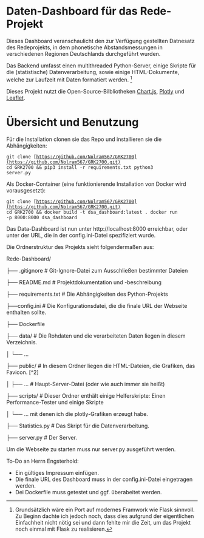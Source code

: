# Daten-Dashboard für das Rede-Projekt

Dieses Dashboard veranschaulicht den zur Verfügung gestellten Datnesatz des Redeprojekts, in dem phonetische Abstandsmessungen in verschiedenen Regionen Deutschlands durchgeführt wurden. 

Das Backend umfasst einen multithreaded Python-Server, einige Skripte für die (statistische) Datenverarbeitung, sowie einige HTML-Dokumente, welche zur Laufzeit mit Daten formatiert werden. [^1]

Dieses Projekt nutzt die Open-Source-Bilbliotheken [Chart.js](https://www.chartjs.org/), [Plotly](https://plotly.com/python/) und [Leaflet](https://leafletjs.com/). 

[^1]: Grundsätzlich wäre ein Port auf modernes Framwork wie Flask sinnvoll. Zu Beginn dachte ich jedoch noch, dass dies aufgrund der eigentlichen Einfachheit nicht nötig sei und dann fehlte mir die Zeit, um das Projekt noch einmal mit Flask zu realisieren.

# Übersicht und Benutzung

Für die Installation clonen sie das Repo und installieren sie die Abhängigkeiten:

<code>git clone [https://github.com/Nolram567/GRK2700](https://github.com/Nolram567/GRK2700.git)
cd GRK2700 && pip3 install -r requirements.txt
python3 server.py</code>

Als Docker-Container (eine funktionierende Installation von Docker wird vorausgesetzt):

<code>git clone [https://github.com/Nolram567/GRK2700](https://github.com/Nolram567/GRK2700.git)
cd GRK2700 && docker build -t dsa_dashboard:latest .
docker run -p 8000:8000 dsa_dashboard</code>

Das Data-Dashboard ist nun unter http://localhost:8000 erreichbar, oder unter der URL, die in der config.ini-Datei spezifiziert wurde.

Die Ordnerstruktur des Projekts sieht folgendermaßen aus:

Rede-Dashboard/

├── .gitignore           # Git-Ignore-Datei zum Ausschließen bestimmter Dateien

├── README.md            # Projektdokumentation und -beschreibung

├── requirements.txt     # Die Abhängigkeiten des Python-Projekts

├──config.ini               # Die Konfigurationsdatei, die die finale URL der Webseite enthalten sollte.

├── Dockerfile        

├── data/             # Die Rohdaten und die verarbeiteten Daten liegen in diesem Verzeichnis.

│   └── ...

├── public/              # In diesem Ordner liegen die HTML-Dateien, die Grafiken, das Favicon. [^2]

│   ├── ...         # Haupt-Server-Datei (oder wie auch immer sie heißt)

├── scripts/              # Dieser Ordner enthält einige Helferskripte: Einen Performance-Tester und einige Skripte

│   └── ...                       mit denen ich die plotly-Grafiken erzeugt habe.

├── Statistics.py    # Das Skript für die Datenverarbeitung. 

├── server.py        # Der Server.


Um die Webseite zu starten muss nur server.py ausgeführt werden.

To-Do an Herrn Engsterhold:
- Ein gültiges Impressum einfügen. 
- Die finale URL des Dashboard muss in der config.ini-Datei eingetragen werden.
- Dei Dockerfile muss getestet und ggf. überabeitet werden.
